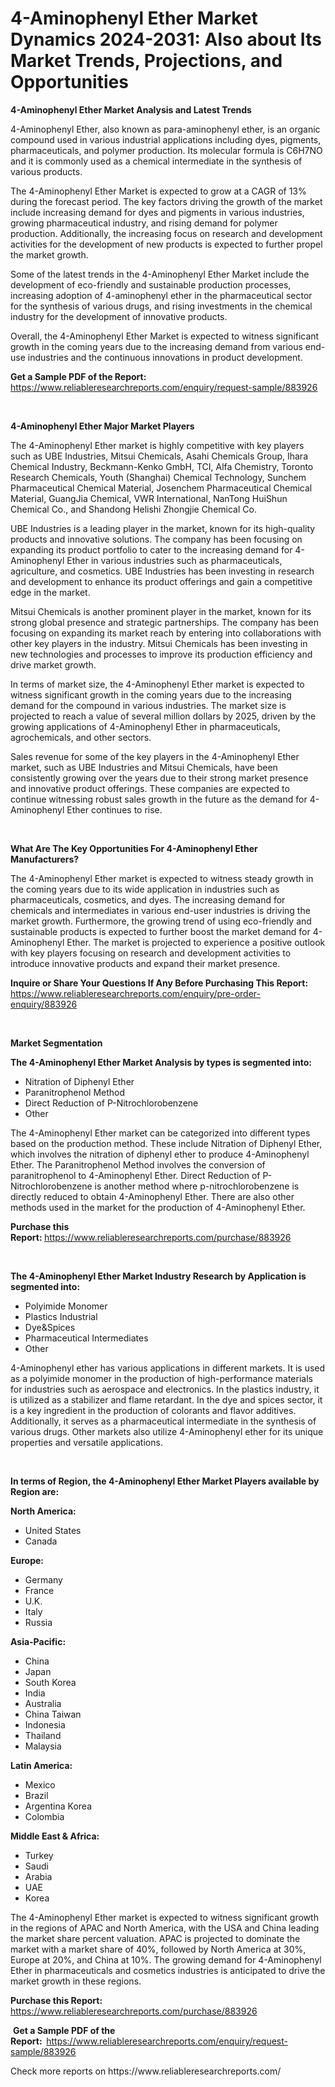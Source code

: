 <p><h1>4-Aminophenyl Ether Market Dynamics 2024-2031: Also about Its Market Trends, Projections, and Opportunities</h1></p><p><strong>4-Aminophenyl Ether Market Analysis and Latest Trends</strong></p>
<p><p>4-Aminophenyl Ether, also known as para-aminophenyl ether, is an organic compound used in various industrial applications including dyes, pigments, pharmaceuticals, and polymer production. Its molecular formula is C6H7NO and it is commonly used as a chemical intermediate in the synthesis of various products.</p><p>The 4-Aminophenyl Ether Market is expected to grow at a CAGR of 13% during the forecast period. The key factors driving the growth of the market include increasing demand for dyes and pigments in various industries, growing pharmaceutical industry, and rising demand for polymer production. Additionally, the increasing focus on research and development activities for the development of new products is expected to further propel the market growth.</p><p>Some of the latest trends in the 4-Aminophenyl Ether Market include the development of eco-friendly and sustainable production processes, increasing adoption of 4-aminophenyl ether in the pharmaceutical sector for the synthesis of various drugs, and rising investments in the chemical industry for the development of innovative products.</p><p>Overall, the 4-Aminophenyl Ether Market is expected to witness significant growth in the coming years due to the increasing demand from various end-use industries and the continuous innovations in product development.</p></p>
<p><strong>Get a Sample PDF of the Report:&nbsp;</strong> <a href="https://www.reliableresearchreports.com/enquiry/request-sample/883926">https://www.reliableresearchreports.com/enquiry/request-sample/883926</a></p>
<p>&nbsp;</p>
<p><strong>4-Aminophenyl Ether Major Market Players</strong></p>
<p><p>The 4-Aminophenyl Ether market is highly competitive with key players such as UBE Industries, Mitsui Chemicals, Asahi Chemicals Group, Ihara Chemical Industry, Beckmann-Kenko GmbH, TCI, Alfa Chemistry, Toronto Research Chemicals, Youth (Shanghai) Chemical Technology, Sunchem Pharmaceutical Chemical Material, Josenchem Pharmaceutical Chemical Material, GuangJia Chemical, VWR International, NanTong HuiShun Chemical Co., and Shandong Helishi Zhongjie Chemical Co.</p><p>UBE Industries is a leading player in the market, known for its high-quality products and innovative solutions. The company has been focusing on expanding its product portfolio to cater to the increasing demand for 4-Aminophenyl Ether in various industries such as pharmaceuticals, agriculture, and cosmetics. UBE Industries has been investing in research and development to enhance its product offerings and gain a competitive edge in the market.</p><p>Mitsui Chemicals is another prominent player in the market, known for its strong global presence and strategic partnerships. The company has been focusing on expanding its market reach by entering into collaborations with other key players in the industry. Mitsui Chemicals has been investing in new technologies and processes to improve its production efficiency and drive market growth.</p><p>In terms of market size, the 4-Aminophenyl Ether market is expected to witness significant growth in the coming years due to the increasing demand for the compound in various industries. The market size is projected to reach a value of several million dollars by 2025, driven by the growing applications of 4-Aminophenyl Ether in pharmaceuticals, agrochemicals, and other sectors.</p><p>Sales revenue for some of the key players in the 4-Aminophenyl Ether market, such as UBE Industries and Mitsui Chemicals, have been consistently growing over the years due to their strong market presence and innovative product offerings. These companies are expected to continue witnessing robust sales growth in the future as the demand for 4-Aminophenyl Ether continues to rise.</p></p>
<p>&nbsp;</p>
<p><strong>What Are The Key Opportunities For 4-Aminophenyl Ether Manufacturers?</strong></p>
<p><p>The 4-Aminophenyl Ether market is expected to witness steady growth in the coming years due to its wide application in industries such as pharmaceuticals, cosmetics, and dyes. The increasing demand for chemicals and intermediates in various end-user industries is driving the market growth. Furthermore, the growing trend of using eco-friendly and sustainable products is expected to further boost the market demand for 4-Aminophenyl Ether. The market is projected to experience a positive outlook with key players focusing on research and development activities to introduce innovative products and expand their market presence.</p></p>
<p><strong>Inquire or Share Your Questions If Any Before Purchasing This Report:</strong> <a href="https://www.reliableresearchreports.com/enquiry/pre-order-enquiry/883926">https://www.reliableresearchreports.com/enquiry/pre-order-enquiry/883926</a></p>
<p>&nbsp;</p>
<p><strong>Market Segmentation</strong></p>
<p><strong>The 4-Aminophenyl Ether Market Analysis by types is segmented into:</strong></p>
<p><ul><li>Nitration of Diphenyl Ether</li><li>Paranitrophenol Method</li><li>Direct Reduction of P-Nitrochlorobenzene</li><li>Other</li></ul></p>
<p><p>The 4-Aminophenyl Ether market can be categorized into different types based on the production method. These include Nitration of Diphenyl Ether, which involves the nitration of diphenyl ether to produce 4-Aminophenyl Ether. The Paranitrophenol Method involves the conversion of paranitrophenol to 4-Aminophenyl Ether. Direct Reduction of P-Nitrochlorobenzene is another method where p-nitrochlorobenzene is directly reduced to obtain 4-Aminophenyl Ether. There are also other methods used in the market for the production of 4-Aminophenyl Ether.</p></p>
<p><strong>Purchase this Report:&nbsp;</strong><a href="https://www.reliableresearchreports.com/purchase/883926">https://www.reliableresearchreports.com/purchase/883926</a></p>
<p>&nbsp;</p>
<p><strong>The 4-Aminophenyl Ether Market Industry Research by Application is segmented into:</strong></p>
<p><ul><li>Polyimide Monomer</li><li>Plastics Industrial</li><li>Dye&Spices</li><li>Pharmaceutical Intermediates</li><li>Other</li></ul></p>
<p><p>4-Aminophenyl ether has various applications in different markets. It is used as a polyimide monomer in the production of high-performance materials for industries such as aerospace and electronics. In the plastics industry, it is utilized as a stabilizer and flame retardant. In the dye and spices sector, it is a key ingredient in the production of colorants and flavor additives. Additionally, it serves as a pharmaceutical intermediate in the synthesis of various drugs. Other markets also utilize 4-Aminophenyl ether for its unique properties and versatile applications.</p></p>
<p>&nbsp;</p>
<p><strong>In terms of Region, the 4-Aminophenyl Ether Market Players available by Region are:</strong></p>
<p>
    <p> <strong> North America: </strong>
        <ul>
            <li>United States</li>
            <li>Canada</li>
        </ul>
        </p> 
    <p> <strong> Europe: </strong>
        <ul>
            <li>Germany</li>
            <li>France</li>
            <li>U.K.</li>
            <li>Italy</li>
            <li>Russia</li>
        </ul>
        </p> 
    <p> <strong> Asia-Pacific: </strong>
        <ul>
            <li>China</li>
            <li>Japan</li>
            <li>South Korea</li>
            <li>India</li>
            <li>Australia</li>
            <li>China Taiwan</li>
            <li>Indonesia</li>
            <li>Thailand</li>
            <li>Malaysia</li>
        </ul>
        </p> 
    <p> <strong> Latin America: </strong>
        <ul>
            <li>Mexico</li>
            <li>Brazil</li>
            <li>Argentina Korea</li>
            <li>Colombia</li>
        </ul>
        </p> 
    <p> <strong> Middle East & Africa: </strong>
        <ul>
            <li>Turkey</li>
            <li>Saudi</li>
            <li>Arabia</li>
            <li>UAE</li>
            <li>Korea</li>
        </ul>
    </p>
    </p>
<p><p>The 4-Aminophenyl Ether market is expected to witness significant growth in the regions of APAC and North America, with the USA and China leading the market share percent valuation. APAC is projected to dominate the market with a market share of 40%, followed by North America at 30%, Europe at 20%, and China at 10%. The growing demand for 4-Aminophenyl Ether in pharmaceuticals and cosmetics industries is anticipated to drive the market growth in these regions.</p></p>
<p><strong>Purchase this Report: </strong><a href="https://www.reliableresearchreports.com/purchase/883926">https://www.reliableresearchreports.com/purchase/883926</a></p>
<p>&nbsp;<strong>Get a Sample PDF of the Report:&nbsp;&nbsp;</strong><a href="https://www.reliableresearchreports.com/enquiry/request-sample/883926">https://www.reliableresearchreports.com/enquiry/request-sample/883926</a></p>
<p><strong></strong></p>
<p>Check more reports on https://www.reliableresearchreports.com/</p>